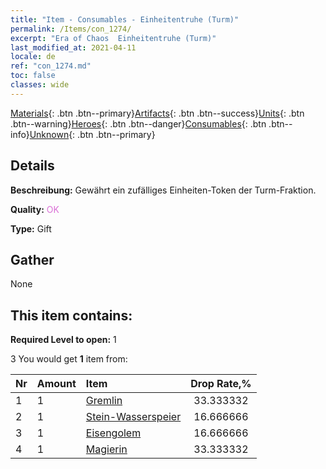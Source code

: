 ```yaml
---
title: "Item - Consumables - Einheitentruhe (Turm)"
permalink: /Items/con_1274/
excerpt: "Era of Chaos  Einheitentruhe (Turm)"
last_modified_at: 2021-04-11
locale: de
ref: "con_1274.md"
toc: false
classes: wide
---
```

 [Materials](/de/Items/){: .btn .btn--primary}[Artifacts](/de/Items/Artifacts/){: .btn .btn--success}[Units](/de/Items/Units/){: .btn .btn--warning}[Heroes](/de/Items/Heroes/){: .btn .btn--danger}[Consumables](/de/Items/Consumables/){: .btn .btn--info}[Unknown](/de/Items/Unknown/){: .btn .btn--primary}

## Details
 **Beschreibung:** Gewährt ein zufälliges Einheiten-Token der Turm-Fraktion.

 **Quality:** <span style="color: #DA70D6">OK</span>

 **Type:** Gift

## Gather

  None

## This item contains:

 **Required Level to open:** 1

 3 You would get **1** item  from:

  | Nr | Amount |     Item    | Drop Rate,% |
  |:---|:-------|:------------|:---------:|
  | 1 | 1 | [Gremlin](/de/Items/unt_235/) | 33.333332 | 
  | 2 | 1 | [Stein-Wasserspeier](/de/Items/unt_236/) | 16.666666 | 
  | 3 | 1 | [Eisengolem](/de/Items/unt_237/) | 16.666666 | 
  | 4 | 1 | [Magierin](/de/Items/unt_238/) | 33.333332 | 
